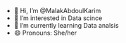 - 👋 Hi, I’m @MalakAbdoulKarim
- 👀 I’m interested in Data scince 
- 🌱 I’m currently learning Data analsis
- 😄 Pronouns: She/her

<!---
MalakAbdoulKarim/MalakAbdoulKarim is a ✨ special ✨ repository because its `README.md` (this file) appears on your GitHub profile.
You can click the Preview link to take a look at your changes.
--->
